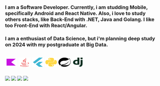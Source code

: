 ### I am a Software Developer. Currently, i am studding Mobile, specifically Android and React Native. Also, i love to study others stacks, like Back-End with .NET, Java and Golang. I like too Front-End with React/Angular. 
### I am a enthusiast of Data Science, but i'm planning deep study on 2024 with my postgraduate at Big Data.
 <div>
  
</div>
 
 
 <div style="display: inline_block"><br>
  <img align="center" alt="Tu-Kt" height="30" width="40" src="https://raw.githubusercontent.com/devicons/devicon/master/icons/kotlin/kotlin-plain.svg">
    <img align="center" alt="Tu-Ja" height="30" width="40" src="https://raw.githubusercontent.com/devicons/devicon/master/icons/java/java-plain.svg">
  <img align="center" alt="Tu-Kt" height="30" width="40" src="https://raw.githubusercontent.com/devicons/devicon/master/icons/flutter/flutter-plain.svg">
  <img align="center" alt="Tu-Kt" height="30" width="40" src="https://raw.githubusercontent.com/devicons/devicon/master/icons/python/python-plain.svg">
  <img align="center" alt="Tu-Kt" height="30" width="40" src="https://raw.githubusercontent.com/devicons/devicon/master/icons/spring/spring-plain.svg">
   <img align="center" alt="Tu-Kt" height="30" width="40" src="https://raw.githubusercontent.com/devicons/devicon/master/icons/django/django-plain.svg">
</div>
 
##
 
 <div> 
  <a href="https://www.youtube.com/channel/UCU5FV-Z4JxwqCW5mTsbOwEQ" target="_blank"><img src="https://img.shields.io/badge/YouTube-FF0000?style=for-the-badge&logo=youtube&logoColor=white" target="_blank"></a>
   <a href="https://dev.to/tumusx" target="_blank"><img src="https://img.shields.io/badge/dev.to-0A0A0A?style=for-the-badge&logo=dev.to&logoColor=white" target="_blank"></a>
  <a href = "mailto:tumusx1@gmail.com"><img src="https://img.shields.io/badge/-Gmail-%23333?style=for-the-badge&logo=gmail&logoColor=white" target="_blank"></a>
  <a href="https://www.linkedin.com/in/tumusx" target="_blank"><img src="https://img.shields.io/badge/-LinkedIn-%230077B5?style=for-the-badge&logo=linkedin&logoColor=white" target="_blank"></a> 
  
  </div>
